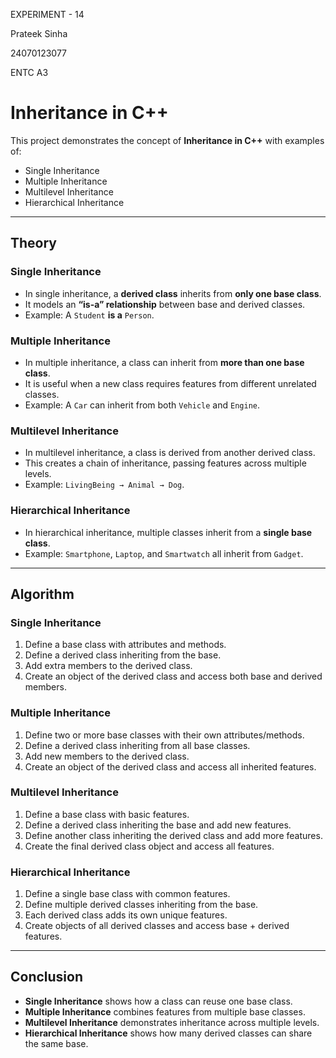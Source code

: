 EXPERIMENT - 14

Prateek Sinha

24070123077

ENTC A3

# Inheritance in C++

This project demonstrates the concept of **Inheritance in C++** with examples of:
- Single Inheritance  
- Multiple Inheritance  
- Multilevel Inheritance  
- Hierarchical Inheritance  

---

##  Theory

###  Single Inheritance
- In single inheritance, a **derived class** inherits from **only one base class**.  
- It models an **“is-a” relationship** between base and derived classes.  
- Example: A `Student` **is a** `Person`.  

###  Multiple Inheritance
- In multiple inheritance, a class can inherit from **more than one base class**.  
- It is useful when a new class requires features from different unrelated classes.  
- Example: A `Car` can inherit from both `Vehicle` and `Engine`.  

###  Multilevel Inheritance
- In multilevel inheritance, a class is derived from another derived class.  
- This creates a chain of inheritance, passing features across multiple levels.  
- Example: `LivingBeing → Animal → Dog`.  

###  Hierarchical Inheritance
- In hierarchical inheritance, multiple classes inherit from a **single base class**.  
- Example: `Smartphone`, `Laptop`, and `Smartwatch` all inherit from `Gadget`.  

---

##  Algorithm

###  Single Inheritance
1. Define a base class with attributes and methods.  
2. Define a derived class inheriting from the base.  
3. Add extra members to the derived class.  
4. Create an object of the derived class and access both base and derived members.  

###  Multiple Inheritance
1. Define two or more base classes with their own attributes/methods.  
2. Define a derived class inheriting from all base classes.  
3. Add new members to the derived class.  
4. Create an object of the derived class and access all inherited features.  

###  Multilevel Inheritance
1. Define a base class with basic features.  
2. Define a derived class inheriting the base and add new features.  
3. Define another class inheriting the derived class and add more features.  
4. Create the final derived class object and access all features.  

###  Hierarchical Inheritance
1. Define a single base class with common features.  
2. Define multiple derived classes inheriting from the base.  
3. Each derived class adds its own unique features.  
4. Create objects of all derived classes and access base + derived features.  

---

##  Conclusion
- **Single Inheritance** shows how a class can reuse one base class.  
- **Multiple Inheritance** combines features from multiple base classes.  
- **Multilevel Inheritance** demonstrates inheritance across multiple levels.  
- **Hierarchical Inheritance** shows how many derived classes can share the same base.  





